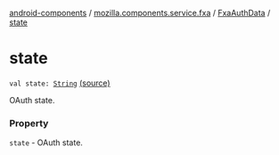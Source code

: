 [android-components](../../index.md) / [mozilla.components.service.fxa](../index.md) / [FxaAuthData](index.md) / [state](./state.md)

# state

`val state: `[`String`](https://kotlinlang.org/api/latest/jvm/stdlib/kotlin/-string/index.html) [(source)](https://github.com/mozilla-mobile/android-components/blob/master/components/service/firefox-accounts/src/main/java/mozilla/components/service/fxa/Types.kt#L49)

OAuth state.

### Property

`state` - OAuth state.